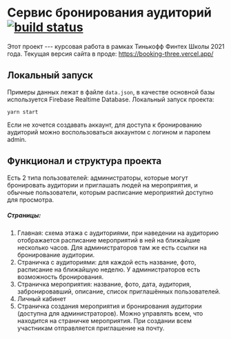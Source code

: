 # Сервис бронирования аудиторий &nbsp;&nbsp;[![build status](https://gitlab.com/alexic0n/booking/badges/master/pipeline.svg)](https://gitlab.com/alexic0n/booking/badges/master/pipeline.svg)
Этот проект --- курсовая работа в рамках Тинькофф Финтех Школы 2021 года.
Текущая версия сайта в проде: https://booking-three.vercel.app/
## Локальный запуск
Примеры данных лежат в файле `data.json`, в качестве основной базы используется Firebase Realtime Database. Локальный запуск проекта:
```
yarn start
```
Если не хочется создавать аккаунт, для доступа к бронированию аудиторий можно воспользоваться аккаунтом с логином и паролем admin.

## Функционал и структура проекта
Есть 2 типа пользователей: администраторы, которые могут бронировать аудитории и приглашать людей на мероприятия, и обычные пользователи, которым расписание мероприятий доступно для просмотра.

##### Страницы:
1. Главная: схема этажа с аудиториями, при наведении на аудиторию отображается расписание мероприятий в ней на ближайшие несколько часов. Для администраторов там же есть ссылки на бронирование аудитории.
2. Страничка с аудиториями: для каждой есть название, фото, расписание на ближайшую неделю. У администраторов есть возможность бронирования.
3. Страничка мероприятия: название, фото, дата, аудитория, забронировавший, описание, список приглашённых пользователей.
4. Личный кабинет
5. Страничка создания мероприятия и бронирования аудитории (доступна для администраторов). Можно управлять всем, что находится на страничке мероприятия. При создании всем участникам отправляется приглашение на почту.
